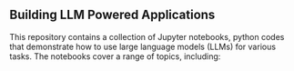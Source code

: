 
## Building LLM Powered Applications
This repository contains a collection of Jupyter notebooks, python codes that demonstrate how to use large language models (LLMs) for various tasks. The notebooks cover a range of topics, including:


